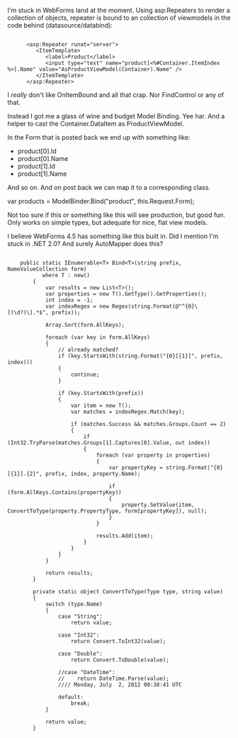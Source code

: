 I'm stuck in WebForms land at the moment.  Using asp:Repeaters to render a collection of objects, repeater is bound to an collection of viewmodels in the code behind (datasource/databind):

<pre><code>
      &lt;asp:Repeater runat="server"&gt;
         &lt;ItemTemplate&gt;
            &lt;label&gt;Product&lt;/label&gt;
            &lt;input type="text" name="product[&lt;%#Container.ItemIndex %&gt;].Name" value="AsProductViewModel(Container).Name" /&gt
         &lt;/ItemTemplate&gt;
      &lt;/asp:Repeater&gt;
</code></pre>

I *really* don't like OnItemBound and all that crap. Nor FindControl or any of that.

Instead I got me a glass of wine and budget Model Binding. Yee har.
And a helper to cast the Container.DataItem as ProductViewModel.

In the Form that is posted back we end up with something like:

 - product[0].Id
 - product[0].Name
 - product[1].Id
 - product[1].Name

And so on.  And on post back we can map it to a corresponding class.

var products = ModelBinder.Bind<Product>("product", this.Request.Form);

Not too sure if this or something like this will see production, but good fun.  Only works on simple types, but adequate for nice, flat view models.

I believe WebForms 4.5 has something like this built in. Did I mention I'm stuck in .NET 2.0?  And surely AutoMapper does this?

<pre><code>
    public static IEnumerable&lt;T&gt; Bind&lt;T&gt;(string prefix, NameValueCollection form)
           where T : new()
        {
            var results = new List&lt;T&gt;();
            var properties = new T().GetType().GetProperties();
            int index = -1;
            var indexRegex = new Regex(string.Format(@"^{0}\[(\d?)\].*$", prefix));

            Array.Sort(form.AllKeys);

            foreach (var key in form.AllKeys)
            {
                // already matched?
                if (key.StartsWith(string.Format("{0}[{1}]", prefix, index)))
                {
                    continue;
                }

                if (key.StartsWith(prefix))
                {
                    var item = new T();
                    var matches = indexRegex.Match(key);

                    if (matches.Success && matches.Groups.Count == 2)
                    {
                        if (Int32.TryParse(matches.Groups[1].Captures[0].Value, out index))
                        {
                            foreach (var property in properties)
                            {
                                var propertyKey = string.Format("{0}[{1}].{2}", prefix, index, property.Name);

                                if (form.AllKeys.Contains(propertyKey))
                                {
                                    property.SetValue(item, ConvertToType(property.PropertyType, form[propertyKey]), null);
                                }
                            }

                            results.Add(item);
                        }
                    }
                }
            }

            return results;
        }

        private static object ConvertToType(Type type, string value)
        {
            switch (type.Name)
            {
                case "String":
                    return value;

                case "Int32":
                    return Convert.ToInt32(value);

                case "Double":
                    return Convert.ToDouble(value);

                //case "DateTime":
                //    return DateTime.Parse(value);
                //// Monday, July  2, 2012 00:38:41 UTC

                default:
                    break;
            }

            return value;
        }
</code></pre>